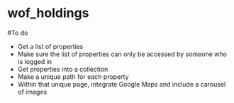wof_holdings
============

#To do
* Get a list of properties
* Make sure the list of properties can only be accessed by someone who is logged in
* Get properties into a collection
* Make a unique path for each property
* Within that unique page, integrate Google Maps and include a carousel of images
